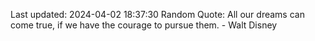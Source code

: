 Last updated: 2024-04-02 18:37:30
Random Quote: All our dreams can come true, if we have the courage to pursue them. - Walt Disney